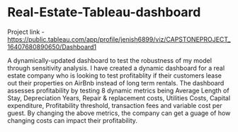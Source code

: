 # Real-Estate-Tableau-dashboard

Project link - https://public.tableau.com/app/profile/jenish6899/viz/CAPSTONEPROJECT_16407680890650/Dashboard1

A dynamically-updated dashboard to test the robustness of my model through sensitivity analysis.
I have created a dynamic dashboard for a real estate company who is looking to test profitablity if their customers lease out their properties on AirBnb instead of long term rentals.
The dashboard assesses profitability by testing 8 dynamic metrics being Average Length of Stay, Depreciation Years, Repair & replacement costs, Utilities Costs, Capital expenditure, Profitability threshold, transaction fees and variable cost per guest.
By changing the above metrics, the company can get a guage of how changing costs can impact their profitability.
